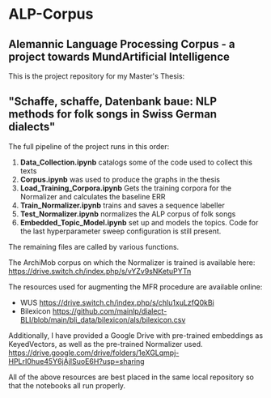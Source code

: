 # ALP-Corpus
## Alemannic Language Processing Corpus - a project towards MundArtificial Intelligence

This is the project repository for my Master's Thesis:

## "Schaffe, schaffe, Datenbank baue: NLP methods for folk songs in Swiss German dialects"

The full pipeline of the project runs in this order:

1. **Data_Collection.ipynb** catalogs some of the code used to collect this texts
2. **Corpus.ipynb** was used to produce the graphs in the thesis 
3. **Load_Training_Corpora.ipynb** Gets the training corpora for the Normalizer and calculates the baseline ERR
4. **Train_Normalizer.ipynb** trains and saves a sequence labeller
5. **Test_Normalizer.ipynb** normalizes the ALP corpus of folk songs
6. **Embedded_Topic_Model.ipynb** set up and models the topics. Code for the last hyperparameter sweep configuration is still present.

The remaining files are called by various functions. 

The ArchiMob corpus on which the Normalizer is trained is available here:
https://drive.switch.ch/index.php/s/vYZv9sNKetuPYTn

The resources used for augmenting the MFR procedure are available online:
- WUS https://drive.switch.ch/index.php/s/chlu1xuLzfQ0kBi
- Bilexicon https://github.com/mainlp/dialect-BLI/blob/main/bli_data/bilexicon/als/bilexicon.csv

Additionally, I have provided a Google Drive with pre-trained embeddings as KeyedVectors, as well as the pre-trained Normalizer used. 
https://drive.google.com/drive/folders/1eXGLqmpj-HPLrI0hue45Y6jAjISuoE6H?usp=sharing

All of the above resources are best placed in the same local repository so that the notebooks all run properly. 
